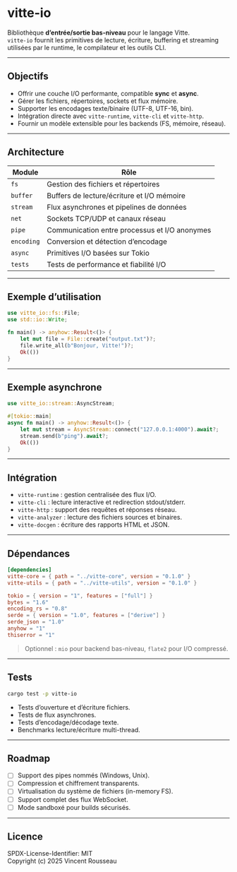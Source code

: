 

# vitte-io

Bibliothèque **d’entrée/sortie bas-niveau** pour le langage Vitte.  
`vitte-io` fournit les primitives de lecture, écriture, buffering et streaming utilisées par le runtime, le compilateur et les outils CLI.

---

## Objectifs

- Offrir une couche I/O performante, compatible **sync** et **async**.  
- Gérer les fichiers, répertoires, sockets et flux mémoire.  
- Supporter les encodages texte/binaire (UTF-8, UTF-16, bin).  
- Intégration directe avec `vitte-runtime`, `vitte-cli` et `vitte-http`.  
- Fournir un modèle extensible pour les backends (FS, mémoire, réseau).

---

## Architecture

| Module        | Rôle |
|---------------|------|
| `fs`          | Gestion des fichiers et répertoires |
| `buffer`      | Buffers de lecture/écriture et I/O mémoire |
| `stream`      | Flux asynchrones et pipelines de données |
| `net`         | Sockets TCP/UDP et canaux réseau |
| `pipe`        | Communication entre processus et I/O anonymes |
| `encoding`    | Conversion et détection d’encodage |
| `async`       | Primitives I/O basées sur Tokio |
| `tests`       | Tests de performance et fiabilité I/O |

---

## Exemple d’utilisation

```rust
use vitte_io::fs::File;
use std::io::Write;

fn main() -> anyhow::Result<()> {
    let mut file = File::create("output.txt")?;
    file.write_all(b"Bonjour, Vitte!")?;
    Ok(())
}
```

---

## Exemple asynchrone

```rust
use vitte_io::stream::AsyncStream;

#[tokio::main]
async fn main() -> anyhow::Result<()> {
    let mut stream = AsyncStream::connect("127.0.0.1:4000").await?;
    stream.send(b"ping").await?;
    Ok(())
}
```

---

## Intégration

- `vitte-runtime` : gestion centralisée des flux I/O.  
- `vitte-cli` : lecture interactive et redirection stdout/stderr.  
- `vitte-http` : support des requêtes et réponses réseau.  
- `vitte-analyzer` : lecture des fichiers sources et binaires.  
- `vitte-docgen` : écriture des rapports HTML et JSON.

---

## Dépendances

```toml
[dependencies]
vitte-core = { path = "../vitte-core", version = "0.1.0" }
vitte-utils = { path = "../vitte-utils", version = "0.1.0" }

tokio = { version = "1", features = ["full"] }
bytes = "1.6"
encoding_rs = "0.8"
serde = { version = "1.0", features = ["derive"] }
serde_json = "1.0"
anyhow = "1"
thiserror = "1"
``` 

> Optionnel : `mio` pour backend bas-niveau, `flate2` pour I/O compressé.

---

## Tests

```bash
cargo test -p vitte-io
```

- Tests d’ouverture et d’écriture fichiers.  
- Tests de flux asynchrones.  
- Tests d’encodage/décodage texte.  
- Benchmarks lecture/écriture multi-thread.

---

## Roadmap

- [ ] Support des pipes nommés (Windows, Unix).  
- [ ] Compression et chiffrement transparents.  
- [ ] Virtualisation du système de fichiers (in-memory FS).  
- [ ] Support complet des flux WebSocket.  
- [ ] Mode sandboxé pour builds sécurisés.

---

## Licence

SPDX-License-Identifier: MIT  
Copyright (c) 2025 Vincent Rousseau